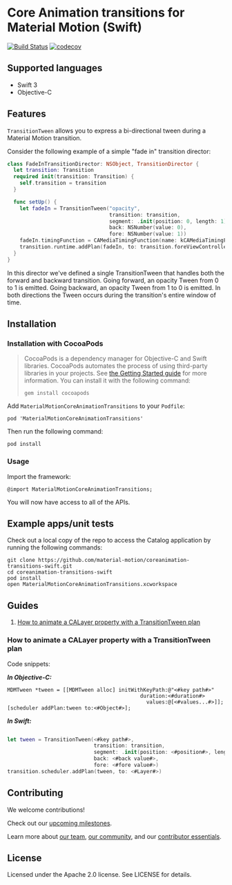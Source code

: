 # Core Animation transitions for Material Motion (Swift)

[![Build Status](https://travis-ci.org/material-motion/coreanimation-transitions-swift.svg?branch=develop)](https://travis-ci.org/material-motion/coreanimation-transitions-swift)
[![codecov](https://codecov.io/gh/material-motion/coreanimation-transitions-swift/branch/develop/graph/badge.svg)](https://codecov.io/gh/material-motion/coreanimation-transitions-swift)

## Supported languages

- Swift 3
- Objective-C

## Features

`TransitionTween` allows you to express a bi-directional tween during a Material Motion transition.

Consider the following example of a simple "fade in" transition director:

```swift
class FadeInTransitionDirector: NSObject, TransitionDirector {
  let transition: Transition
  required init(transition: Transition) {
    self.transition = transition
  }

  func setUp() {
    let fadeIn = TransitionTween("opacity",
                                 transition: transition,
                                 segment: .init(position: 0, length: 1),
                                 back: NSNumber(value: 0),
                                 fore: NSNumber(value: 1))
    fadeIn.timingFunction = CAMediaTimingFunction(name: kCAMediaTimingFunctionEaseInEaseOut)
    transition.runtime.addPlan(fadeIn, to: transition.foreViewController.view.layer)
  }
}
```

In this director we've defined a single TransitionTween that handles both the forward and backward
transition. Going forward, an opacity Tween from 0 to 1 is emitted. Going backward, an opacity Tween
from 1 to 0 is emitted. In both directions the Tween occurs during the transition's entire window of
time.

## Installation

### Installation with CocoaPods

> CocoaPods is a dependency manager for Objective-C and Swift libraries. CocoaPods automates the
> process of using third-party libraries in your projects. See
> [the Getting Started guide](https://guides.cocoapods.org/using/getting-started.html) for more
> information. You can install it with the following command:
>
>     gem install cocoapods

Add `MaterialMotionCoreAnimationTransitions` to your `Podfile`:

    pod 'MaterialMotionCoreAnimationTransitions'

Then run the following command:

    pod install

### Usage

Import the framework:

    @import MaterialMotionCoreAnimationTransitions;

You will now have access to all of the APIs.

## Example apps/unit tests

Check out a local copy of the repo to access the Catalog application by running the following
commands:

    git clone https://github.com/material-motion/coreanimation-transitions-swift.git
    cd coreanimation-transitions-swift
    pod install
    open MaterialMotionCoreAnimationTransitions.xcworkspace

## Guides

1. [How to animate a CALayer property with a TransitionTween plan](#how-to-animate-a-calayer-property-with-a-transitiontween-plan)

### How to animate a CALayer property with a TransitionTween plan

Code snippets:

***In Objective-C:***

```objc
MDMTween *tween = [[MDMTween alloc] initWithKeyPath:@"<#key path#>"
                                           duration:<#duration#>
                                             values:@[<#values...#>]];
[scheduler addPlan:tween to:<#Object#>];
```

***In Swift:***

```swift

let tween = TransitionTween(<#key path#>,
                            transition: transition,
                            segment: .init(position: <#position#>, length: <#length#>),
                            back: <#back value#>,
                            fore: <#fore value#>)
transition.scheduler.addPlan(tween, to: <#Layer#>)
```

## Contributing

We welcome contributions!

Check out our [upcoming milestones](https://github.com/material-motion/coreanimation-transitions-swift/milestones).

Learn more about [our team](https://material-motion.github.io/material-motion/team/),
[our community](https://material-motion.github.io/material-motion/team/community/), and
our [contributor essentials](https://material-motion.github.io/material-motion/team/essentials/).

## License

Licensed under the Apache 2.0 license. See LICENSE for details.

